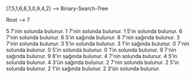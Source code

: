 [7,5,1,6,8,3,0,9,4,2] --> Binary-Search-Tree

Root --> 7

5 7'nin solunda bulunur.
1 7'nin solunda bulunur.
1 5'in solunda bulunur.
6 7'nin solunda bulunur.
6 5'in sağında bulunur.
8 7'nin sağında bulunur.
3 7'nin solunda bulunur.
3 5'in solunda bulunur.
3 1'in sağında bulunur.
0 7'nin solunda bulunur.
0 5'in solunda bulunur.
0 1'in solunda bulunur.
9 7'nin sağında bulunur.
9 8'in sağında bulunur.
4 7'nin solunda bulunur.
4 5'in solunda bulunur.
4 3'ün sağında bulunur.
2 7'nin solunda bulunur.
2 5'in solunda bulunur.
2 1'in sağında bulunur.
2 3'ün solunda bulunur. 

